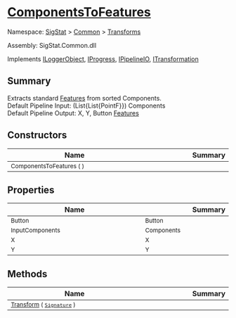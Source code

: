 # [ComponentsToFeatures](./ComponentsToFeatures.md)

Namespace: [SigStat]() > [Common](./../README.md) > [Transforms](./README.md)

Assembly: SigStat.Common.dll

Implements [ILoggerObject](./../ILoggerObject.md), [IProgress](./../Helpers/IProgress.md), [IPipelineIO](./../Pipeline/IPipelineIO.md), [ITransformation](./../ITransformation.md)

## Summary
Extracts standard [Features](https://github.com/hargitomi97/sigstat/blob/master/docs/md/SigStat/Common/Features.md) from sorted Components.  <br>Default Pipeline Input: (List{List{PointF}}) Components<br>Default Pipeline Output: X, Y, Button [Features](https://github.com/hargitomi97/sigstat/blob/master/docs/md/SigStat/Common/Features.md)

## Constructors

| Name | Summary | 
| --- | --- | 
| <sub>ComponentsToFeatures (  )</sub><div style="width: 290px">| <sub></sub><div style="width: 290px">| <br>


## Properties

| Name | Summary | 
| --- | --- | 
| <sub>Button</sub><div style="width: 290px">| <sub>Button</sub><div style="width: 290px">| <br>
| <sub>InputComponents</sub><div style="width: 290px">| <sub>Components</sub><div style="width: 290px">| <br>
| <sub>X</sub><div style="width: 290px">| <sub>X</sub><div style="width: 290px">| <br>
| <sub>Y</sub><div style="width: 290px">| <sub>Y</sub><div style="width: 290px">| <br>


## Methods

| Name | Summary | 
| --- | --- | 
| <sub>[Transform](./Methods/ComponentsToFeatures-100663580.md) ( [`Signature`](./../Signature.md) )</sub><div style="width: 290px">| <sub></sub><div style="width: 290px">| <br>


